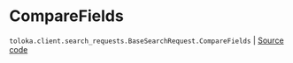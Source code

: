 # CompareFields
`toloka.client.search_requests.BaseSearchRequest.CompareFields` | [Source code](https://github.com/Toloka/toloka-kit/blob/v1.0.1/src/client/search_requests.py#L171)

